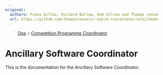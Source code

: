 ```yaml
---
original:
  authors: Fiona Gillan, Richard Barlow, Rob Gilton and Thomas Leese
  url: https://github.com/thomasleese/sr-match-coordinator/wiki/Home
---
```

> [Ops](https://bitbucket.org/srobo/ops-manual/wiki/Home) » [Competition Programme Coordinator](https://bitbucket.org/rspanton/sr-comp-programme/wiki/Home)

# Ancillary Software Coordinator

This is the documentation for the Ancillary Software Coordinator.
